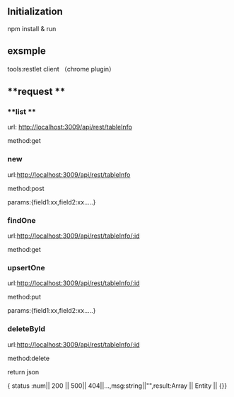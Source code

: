 ## **Initialization**

npm install  &  run

## **exsmple**

tools:restlet client （chrome plugin）

## **request **

### **list  **

url: [http://localhost:3009/api/rest/tableInfo](http://localhost:3009/api/rest/tableInfo)

method:get

### new

url:[http://localhost:3009/api/rest/tableInfo](http://localhost:3009/api/rest/tableInfo)

method:post

params:{field1:xx,field2:xx.....}

### findOne

url:[http://localhost:3009/api/rest/tableInfo/:id](http://localhost:3009/api/rest/tableInfo/:id)

method:get

### upsertOne

url:[http://localhost:3009/api/rest/tableInfo/:id](http://localhost:3009/api/rest/tableInfo/:id)

method:put

params:{field1:xx,field2:xx.....}

### deleteById

url:[http://localhost:3009/api/rest/tableInfo/:id](http://localhost:3009/api/rest/tableInfo/:id)

method:delete



return json

{ status :num\|\| 200 \|\| 500\|\| 404\|\|...,msg:string\|\|"",result:Array \|\| Entity \|\| {}}



